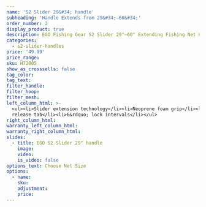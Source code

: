 ```yaml
---
name: 'S2 Slider 29&#34; handle'
subheading: 'Handle Extends from 29&#34;—60&#34;'
order_number: 2
display_product: true
description: EGO Fishing Gear S2 Slider 29"—60" Extending Fishing Net Handle.
categories:
  - s2-slider-handles
price: '49.99'
price_range:
sku: H72005
show_as_crosssells: false
tag_color:
tag_text:
filter_handle:
filter_hoop:
filter_mesh:
left_column_html: >-
  <ul><li>Slider extension technology</li><li>Neoprene foam grip</li><li>Thumb
  release tab</li><li>6&rdquo; lock intervals</li></ul>
right_column_html:
warranty_left_column_html:
warranty_right_column_html:
slides:
  - title: EGO S2 Slider 29" handle
    image:
    video:
    is_video: false
options_text: Choose Net Size
options:
  - name:
    sku:
    adjustment:
    price:
---
```


